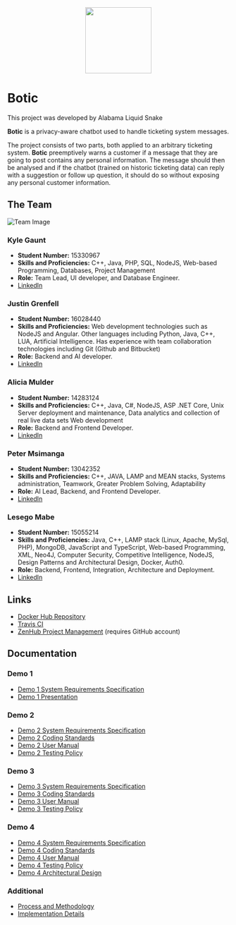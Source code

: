 <div align="center"><img src="https://cos301-2019-se.github.io/Botic/images/Logo2.png" width="150"></div>

# Botic

This project was developed by Alabama Liquid Snake

**Botic** is a privacy-aware chatbot used to handle ticketing system messages.

The project consists of two parts, both applied to an arbitrary ticketing system. **Botic** preemptively warns a customer if a message that they are going to post contains any personal information. The message should then be analysed and if the chatbot (trained on historic ticketing data) can reply with a suggestion or follow up question, it should do so without exposing any personal customer information.

<!--## Live Demo
1. In your browser, open: https://botic-frontend.herokuapp.com
2. Type your message in the open chatbot, include personal information.
3. Observe as the information is highlighted according to how serve it is.
4. Click send to see the Chatbot's response.-->

## The Team
![Team Image](https://i.imgur.com/9otROBF.jpg)

### Kyle Gaunt
  - **Student Number:** 15330967
  - **Skills and Proficiencies:** C++, Java, PHP, SQL, NodeJS, Web-based Programming, Databases, Project Management
  - **Role:** Team Lead, UI developer, and Database Engineer.
  - [LinkedIn](https://www.linkedin.com/in/kvgaunt)

### Justin Grenfell
  - **Student Number:** 16028440
  - **Skills and Proficiencies:** Web development technologies such as NodeJS and Angular. Other languages including Python, Java, C++, LUA, Artificial Intelligence. Has experience with team collaboration technologies including Git (Github and Bitbucket)
  - **Role:** Backend and AI developer.
  - [LinkedIn](https://www.linkedin.com/in/justin-grenfell-7b6b6915b/)

### Alicia Mulder
 - **Student Number:** 14283124
 - **Skills and Proficiencies:** C++, Java, C\#, NodeJS, ASP .NET Core, Unix Server deployment and maintenance, Data analytics and collection of real live data sets Web development
 - **Role:** Backend and Frontend Developer.
 - [LinkedIn](https://www.linkedin.com/in/alicia-mulder-85019b184/)

### Peter Msimanga
  - **Student Number:** 13042352
  - **Skills and Proficiencies:** C++, JAVA, LAMP and MEAN stacks, Systems administration, Teamwork, Greater Problem Solving, Adaptability
  - **Role:** AI Lead, Backend, and Frontend Developer.
  - [LinkedIn](https://www.linkedin.com/in/peter-msimanga-b82098182)

### Lesego Mabe
 - **Student Number:** 15055214
 - **Skills and Proficiencies:** Java, C++, LAMP stack (Linux, Apache, MySql, PHP), MongoDB, JavaScript and TypeScript, Web-based Programming, XML, Neo4J, Computer Security, Competitive Intelligence, NodeJS, Design Patterns and Architectural Design, Docker, Auth0.
 - **Role:** Backend, Frontend, Integration, Architecture and Deployment.
 - [LinkedIn](https://www.linkedin.com/in/lesegogomolemo)

## Links
- <a href="https://hub.docker.com/r/alabamaliquidservices/botic" target="_blank">Docker Hub Repository</a>
- <a href="https://travis-ci.com/cos301-2019-se/Botic" target="_blank">Travis CI</a>
- <a href="https://app.zenhub.com/workspaces/botic-5cc1a7ea036c7737a1fc9673/board?repos=182156004" target="_blank">ZenHub Project Management</a> (requires GitHub account)

## Documentation

### Demo 1
  - [Demo 1 System Requirements Specification](https://drive.google.com/file/d/1KzBehg391ZpyGEqGbdeUu98ax0Qbnpo-/view?usp=sharing)
  - [Demo 1 Presentation](https://drive.google.com/file/d/1dS4J__vxCp_sp6yDoKDhxq7MSAVnprEf/view)

### Demo 2
  - [Demo 2 System Requirements Specification](https://cos301-2019-se.github.io/Botic/compiled/Botic_SRS_v2.pdf)
  - [Demo 2 Coding Standards](https://cos301-2019-se.github.io/Botic/compiled/Coding_Standards_v1.pdf)
  - [Demo 2 User Manual](https://cos301-2019-se.github.io/Botic/compiled/User_Manual_v1.pdf)
  - [Demo 2 Testing Policy](https://cos301-2019-se.github.io/Botic/compiled/Testing_Policy_v1.pdf)

### Demo 3
  - [Demo 3 System Requirements Specification](https://cos301-2019-se.github.io/Botic/compiled/Botic_SRS_v3.pdf)
  - [Demo 3 Coding Standards](https://cos301-2019-se.github.io/Botic/compiled/Coding_Standards_v2.pdf)
  - [Demo 3 User Manual](https://cos301-2019-se.github.io/Botic/compiled/User_Manual_v2.pdf)
  - [Demo 3 Testing Policy](https://cos301-2019-se.github.io/Botic/compiled/Testing_Policy_v2.pdf)
  
### Demo 4
  - [Demo 4 System Requirements Specification](https://cos301-2019-se.github.io/Botic/compiled/Botic_SRS_v4.pdf)
  - [Demo 4 Coding Standards](https://cos301-2019-se.github.io/Botic/compiled/Coding_Standards_v2.pdf)
  - [Demo 4 User Manual](https://cos301-2019-se.github.io/Botic/compiled/User_Manual_v2.pdf)
  - [Demo 4 Testing Policy](https://cos301-2019-se.github.io/Botic/compiled/Testing_Policy_v2.pdf)
  - [Demo 4 Architectural Design](https://cos301-2019-se.github.io/Botic/compiled/Architecture_and_Deployment_Diagrams.pdf)

### Additional
  - [Process and Methodology](https://cos301-2019-se.github.io/Botic/compiled/Process_and_Methodology.pdf)
  - [Implementation Details](https://cos301-2019-se.github.io/Botic/compiled/Implementation.pdf)
